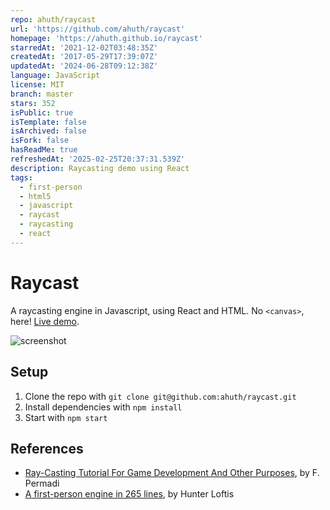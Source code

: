 ```yaml
---
repo: ahuth/raycast
url: 'https://github.com/ahuth/raycast'
homepage: 'https://ahuth.github.io/raycast'
starredAt: '2021-12-02T03:48:35Z'
createdAt: '2017-05-29T17:39:07Z'
updatedAt: '2024-06-28T09:12:38Z'
language: JavaScript
license: MIT
branch: master
stars: 352
isPublic: true
isTemplate: false
isArchived: false
isFork: false
hasReadMe: true
refreshedAt: '2025-02-25T20:37:31.539Z'
description: Raycasting demo using React
tags:
  - first-person
  - html5
  - javascript
  - raycast
  - raycasting
  - react
---
```


# Raycast

A raycasting engine in Javascript, using React and HTML. No `<canvas>`, here! [Live demo](https://ahuth.github.io/raycast/).

![screenshot](https://user-images.githubusercontent.com/2503289/27006798-32a4af54-4df3-11e7-88fb-61e72023e689.gif)

## Setup

1. Clone the repo with `git clone git@github.com:ahuth/raycast.git`
2. Install dependencies with `npm install`
3. Start with `npm start`

## References
- [Ray-Casting Tutorial For Game Development And Other Purposes](http://permadi.com/1996/05/ray-casting-tutorial-table-of-contents/), by F. Permadi
- [A first-person engine in 265 lines](http://www.playfuljs.com/a-first-person-engine-in-265-lines/), by Hunter Loftis
